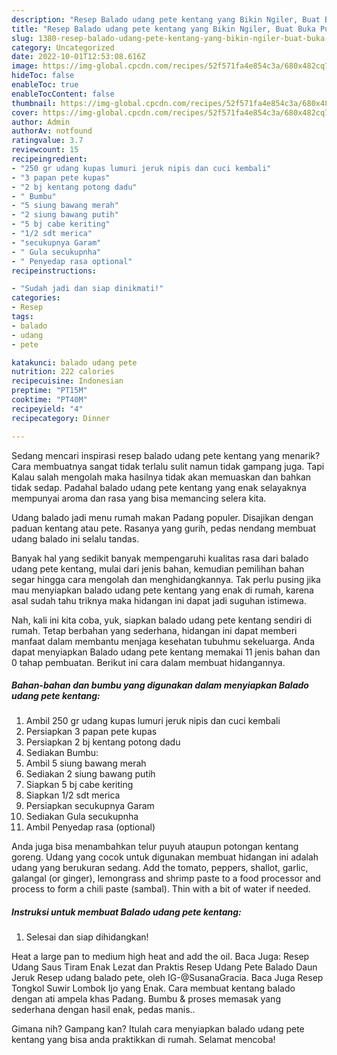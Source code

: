```yaml
---
description: "Resep Balado udang pete kentang yang Bikin Ngiler, Buat Buka Puasa Bisa Manjain Lidah"
title: "Resep Balado udang pete kentang yang Bikin Ngiler, Buat Buka Puasa Bisa Manjain Lidah"
slug: 1380-resep-balado-udang-pete-kentang-yang-bikin-ngiler-buat-buka-puasa-bisa-manjain-lidah
category: Uncategorized
date: 2022-10-01T12:53:08.616Z
image: https://img-global.cpcdn.com/recipes/52f571fa4e854c3a/680x482cq70/balado-udang-pete-kentang-foto-resep-utama.jpg
hideToc: false
enableToc: true
enableTocContent: false
thumbnail: https://img-global.cpcdn.com/recipes/52f571fa4e854c3a/680x482cq70/balado-udang-pete-kentang-foto-resep-utama.jpg
cover: https://img-global.cpcdn.com/recipes/52f571fa4e854c3a/680x482cq70/balado-udang-pete-kentang-foto-resep-utama.jpg
author: Admin
authorAv: notfound
ratingvalue: 3.7
reviewcount: 15
recipeingredient:
- "250 gr udang kupas lumuri jeruk nipis dan cuci kembali"
- "3 papan pete kupas"
- "2 bj kentang potong dadu"
- " Bumbu"
- "5 siung bawang merah"
- "2 siung bawang putih"
- "5 bj cabe keriting"
- "1/2 sdt merica"
- "secukupnya Garam"
- " Gula secukupnha"
- " Penyedap rasa optional"
recipeinstructions:

- "Sudah jadi dan siap dinikmati!"
categories:
- Resep
tags:
- balado
- udang
- pete

katakunci: balado udang pete 
nutrition: 222 calories
recipecuisine: Indonesian
preptime: "PT15M"
cooktime: "PT40M"
recipeyield: "4"
recipecategory: Dinner

---
```



Sedang mencari inspirasi resep balado udang pete kentang yang menarik? Cara membuatnya sangat tidak terlalu sulit namun tidak gampang juga. Tapi Kalau salah mengolah maka hasilnya tidak akan memuaskan dan bahkan tidak sedap. Padahal balado udang pete kentang yang enak selayaknya mempunyai aroma dan rasa yang bisa memancing selera kita.


Udang balado jadi menu rumah makan Padang populer. Disajikan dengan paduan kentang atau pete. Rasanya yang gurih, pedas nendang membuat udang balado ini selalu tandas.

Banyak hal yang sedikit banyak mempengaruhi kualitas rasa dari balado udang pete kentang, mulai dari jenis bahan, kemudian pemilihan bahan segar hingga cara mengolah dan menghidangkannya. Tak perlu pusing jika mau menyiapkan balado udang pete kentang yang enak di rumah, karena asal sudah tahu triknya maka hidangan ini dapat jadi suguhan istimewa.


Nah, kali ini kita coba, yuk, siapkan balado udang pete kentang sendiri di rumah. Tetap berbahan yang sederhana, hidangan ini dapat memberi manfaat dalam membantu menjaga kesehatan tubuhmu sekeluarga. Anda dapat menyiapkan Balado udang pete kentang memakai 11 jenis bahan dan 0 tahap pembuatan. Berikut ini cara dalam membuat hidangannya.

<!--inarticleads1-->

##### Bahan-bahan dan bumbu yang digunakan dalam menyiapkan Balado udang pete kentang:

1. Ambil 250 gr udang kupas lumuri jeruk nipis dan cuci kembali
1. Persiapkan 3 papan pete kupas
1. Persiapkan 2 bj kentang potong dadu
1. Sediakan  Bumbu:
1. Ambil 5 siung bawang merah
1. Sediakan 2 siung bawang putih
1. Siapkan 5 bj cabe keriting
1. Siapkan 1/2 sdt merica
1. Persiapkan secukupnya Garam
1. Sediakan  Gula secukupnha
1. Ambil  Penyedap rasa (optional)


Anda juga bisa menambahkan telur puyuh ataupun potongan kentang goreng. Udang yang cocok untuk digunakan membuat hidangan ini adalah udang yang berukuran sedang. Add the tomato, peppers, shallot, garlic, galangal (or ginger), lemongrass and shrimp paste to a food processor and process to form a chili paste (sambal). Thin with a bit of water if needed. 

<!--inarticleads2-->

##### Instruksi untuk membuat Balado udang pete kentang:


1. Selesai dan siap dihidangkan!

Heat a large pan to medium high heat and add the oil. Baca Juga: Resep Udang Saus Tiram Enak Lezat dan Praktis Resep Udang Pete Balado Daun Jeruk⁣ Resep udang balado pete, oleh IG-@SusanaGracia. Baca Juga Resep Tongkol Suwir Lombok Ijo yang Enak. Cara membuat kentang balado dengan ati ampela khas Padang. Bumbu &amp; proses memasak yang sederhana dengan hasil enak, pedas manis.. 

Gimana nih? Gampang kan? Itulah cara menyiapkan balado udang pete kentang yang bisa anda praktikkan di rumah. Selamat mencoba!
